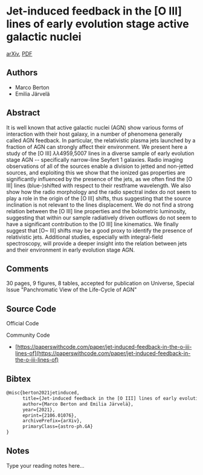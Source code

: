 
# Jet-induced feedback in the [O III] lines of early evolution stage active galactic nuclei

[arXiv](https://arxiv.org/abs/2106.01076), [PDF](https://arxiv.org/pdf/2106.01076.pdf)

## Authors

- Marco Berton
- Emilia Järvelä

## Abstract

It is well known that active galactic nuclei (AGN) show various forms of interaction with their host galaxy, in a number of phenomena generally called AGN feedback. In particular, the relativistic plasma jets launched by a fraction of AGN can strongly affect their environment. We present here a study of the [O III] $\lambda\lambda$4959,5007 lines in a diverse sample of early evolution stage AGN -- specifically narrow-line Seyfert 1 galaxies. Radio imaging observations of all of the sources enable a division to jetted and non-jetted sources, and exploiting this we show that the ionized gas properties are significantly influenced by the presence of the jets, as we often find the [O III] lines (blue-)shifted with respect to their restframe wavelength. We also show how the radio morphology and the radio spectral index do not seem to play a role in the origin of the [O III] shifts, thus suggesting that the source inclination is not relevant to the lines displacement. We do not find a strong relation between the [O III] line properties and the bolometric luminosity, suggesting that within our sample radiatively driven outflows do not seem to have a significant contribution to the [O III] line kinematics. We finally suggest that [O~ III] shifts may be a good proxy to identify the presence of relativistic jets. Additional studies, especially with integral-field spectroscopy, will provide a deeper insight into the relation between jets and their environment in early evolution stage AGN.

## Comments

30 pages, 9 figures, 8 tables, accepted for publication on Universe, Special Issue "Panchromatic View of the Life-Cycle of AGN"

## Source Code

Official Code



Community Code

- [https://paperswithcode.com/paper/jet-induced-feedback-in-the-o-iii-lines-of](https://paperswithcode.com/paper/jet-induced-feedback-in-the-o-iii-lines-of)

## Bibtex

```tex
@misc{berton2021jetinduced,
      title={Jet-induced feedback in the [O III] lines of early evolution stage active galactic nuclei}, 
      author={Marco Berton and Emilia Järvelä},
      year={2021},
      eprint={2106.01076},
      archivePrefix={arXiv},
      primaryClass={astro-ph.GA}
}
```

## Notes

Type your reading notes here...

